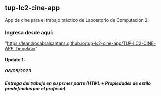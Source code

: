 ## tup-lc2-cine-app
 App de cine para el trabajo práctico de Laboratorio de Computación 2.

 ### Ingresa desde aquí:
"https://leandrocabralsantana.github.io/tup-lc2-cine-app/TUP-LC2-CINE-APP_Template/"

 #### Update 1:
 ##### 08/05/2023
 ##### Entrega del trabajo en su primer parte (HTML + Propiedades de estilo predefinidas por el profesor).
